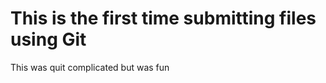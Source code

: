 <h1>This is the first time submitting files using Git</h1>
<p>This was quit complicated but was fun</p>
